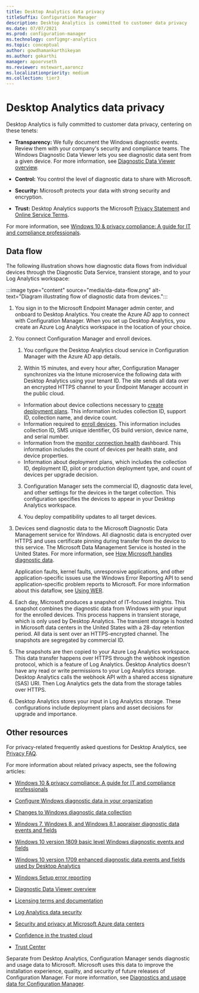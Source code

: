 ```yaml
---
title: Desktop Analytics data privacy
titleSuffix: Configuration Manager
description: Desktop Analytics is committed to customer data privacy
ms.date: 07/07/2021
ms.prod: configuration-manager
ms.technology: configmgr-analytics
ms.topic: conceptual
author: gowdhamankarthikeyan
ms.author: gokarthi
manager: apoorvseth
ms.reviewer: mstewart,aaroncz 
ms.localizationpriority: medium
ms.collection: tier3
---
```


# Desktop Analytics data privacy

Desktop Analytics is fully committed to customer data privacy, centering on these tenets:

- **Transparency:** We fully document the Windows diagnostic events. Review them with your company's security and compliance teams. The Windows Diagnostic Data Viewer lets you see diagnostic data sent from a given device. For more information, see [Diagnostic Data Viewer overview](/windows/configuration/diagnostic-data-viewer-overview).

- **Control:** You control the level of diagnostic data to share with Microsoft.

- **Security:** Microsoft protects your data with strong security and encryption.

- **Trust:** Desktop Analytics supports the Microsoft [Privacy Statement](https://privacy.microsoft.com/privacystatement) and [Online Service Terms](https://www.microsoftvolumelicensing.com/DocumentSearch.aspx?Mode=3&DocumentTypeId=46).

For more information, see [Windows 10 & privacy compliance: A guide for IT and compliance professionals](/windows/privacy/windows-10-and-privacy-compliance).

## Data flow

The following illustration shows how diagnostic data flows from individual devices through the Diagnostic Data Service, transient storage, and to your Log Analytics workspace:

:::image type="content" source="media/da-data-flow.png" alt-text="Diagram illustrating flow of diagnostic data from devices.":::

1. You sign in to the Microsoft Endpoint Manager admin center, and onboard to Desktop Analytics. You create the Azure AD app to connect with Configuration Manager. When you set up Desktop Analytics, you create an Azure Log Analytics workspace in the location of your choice.

2. You connect Configuration Manager and enroll devices.

    1. You configure the Desktop Analytics cloud service in Configuration Manager with the Azure AD app details.

    2. Within 15 minutes, and every hour after, Configuration Manager synchronizes via the Intune microservice the following data with Desktop Analytics using your tenant ID. The site sends all data over an encrypted HTTPS channel to your Endpoint Manager account in the public cloud.

      - Information about device collections necessary to [create deployment plans](create-deployment-plans.md). This information includes collection ID, support ID, collection name, and device count.
      - Information required to [enroll devices](enroll-devices.md). This information includes collection ID, SMS unique identifier, OS build version, device name, and serial number.
      - Information from the [monitor connection health](monitor-connection-health.md) dashboard. This information includes the count of devices per health state, and device properties.
      - Information about deployment plans, which includes the collection ID, deployment ID, pilot or production deployment type, and count of devices per upgrade decision.

    3. Configuration Manager sets the commercial ID, diagnostic data level, and other settings for the devices in the target collection. This configuration specifies the devices to appear in your Desktop Analytics workspace.

    4. You deploy compatibility updates to all target devices.

3. Devices send diagnostic data to the Microsoft Diagnostic Data Management service for Windows. All diagnostic data is encrypted over HTTPS and uses certificate pinning during transfer from the device to this service. The Microsoft Data Management Service is hosted in the United States. For more information, see [How Microsoft handles diagnostic data](/windows/privacy/configure-windows-diagnostic-data-in-your-organization#how-microsoft-handles-diagnostic-data).

    Application faults, kernel faults, unresponsive applications, and other application-specific issues use the Windows Error Reporting API to send application-specific problem reports to Microsoft. For more information about this dataflow, see [Using WER](/windows/win32/wer/using-wer).

4. Each day, Microsoft produces a snapshot of IT-focused insights. This snapshot combines the diagnostic data from Windows with your input for the enrolled devices. This process happens in transient storage, which is only used by Desktop Analytics. The transient storage is hosted in Microsoft data centers in the United States with a 28-day retention period. All data is sent over an HTTPS-encrypted channel. The snapshots are segregated by commercial ID.

5. The snapshots are then copied to your Azure Log Analytics workspace. This data transfer happens over HTTPS through the webhook ingestion protocol, which is a feature of Log Analytics. Desktop Analytics doesn't have any read or write permissions to your Log Analytics storage. Desktop Analytics calls the webhook API with a shared access signature (SAS) URI. Then Log Analytics gets the data from the storage tables over HTTPS.

6. Desktop Analytics stores your input in Log Analytics storage. These configurations include deployment plans and asset decisions for upgrade and importance.

## Other resources

For privacy-related frequently asked questions for Desktop Analytics, see [Privacy FAQ](/mem/configmgr/desktop-analytics/faq#privacy).

For more information about related privacy aspects, see the following articles:

- [Windows 10 & privacy compliance: A guide for IT and compliance professionals](/windows/privacy/windows-10-and-privacy-compliance)

- [Configure Windows diagnostic data in your organization](/windows/privacy/configure-windows-diagnostic-data-in-your-organization)

- [Changes to Windows diagnostic data collection](/windows/privacy/changes-to-windows-diagnostic-data-collection)

- [Windows 7, Windows 8, and Windows 8.1 appraiser diagnostic data events and fields](/previous-versions/windows/it-pro/windows-8.1-and-8/appraiser-diagnostic-data-events-and-fields)

- [Windows 10 version 1809 basic level Windows diagnostic events and fields](/windows/privacy/basic-level-windows-diagnostic-events-and-fields-1809)

- [Windows 10 version 1709 enhanced diagnostic data events and fields used by Desktop Analytics](/windows/privacy/enhanced-diagnostic-data-windows-analytics-events-and-fields)

- [Windows Setup error reporting](/windows/deployment/upgrade/windows-error-reporting)

- [Diagnostic Data Viewer overview](/windows/privacy/diagnostic-data-viewer-overview)

- [Licensing terms and documentation](https://www.microsoft.com/licensing/terms)

- [Log Analytics data security](/azure/azure-monitor/logs/data-security)

- [Security and privacy at Microsoft Azure data centers](https://azure.microsoft.com/global-infrastructure/)

- [Confidence in the trusted cloud](https://azure.microsoft.com/overview/trusted-cloud/)

- [Trust Center](https://www.microsoft.com/trustcenter)

Separate from Desktop Analytics, Configuration Manager sends diagnostic and usage data to Microsoft. Microsoft uses this data to improve the installation experience, quality, and security of future releases of Configuration Manager. For more information, see [Diagnostics and usage data for Configuration Manager](../core/plan-design/diagnostics/diagnostics-and-usage-data.md).
